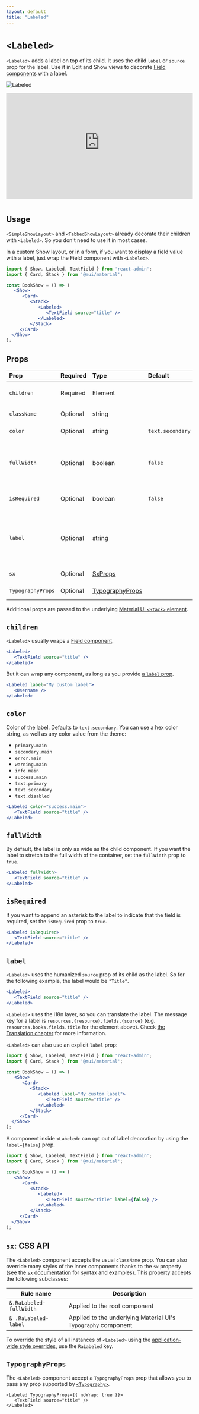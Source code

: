 ```yaml
---
layout: default
title: "Labeled"
---
```


# `<Labeled>`

`<Labeled>` adds a label on top of its child. It uses the child `label` or `source` prop for the label. Use it in Edit and Show views to decorate [Field components](./Fields.md) with a label.

![Labeled](./img/Labeled.png)

<iframe src="https://www.youtube-nocookie.com/embed/fWc7c0URQMQ" title="YouTube video player" frameborder="0" allow="accelerometer; autoplay; clipboard-write; encrypted-media; gyroscope; picture-in-picture; web-share" allowfullscreen style="aspect-ratio: 16 / 9;width:100%;margin-bottom:1em;"></iframe>

## Usage

`<SimpleShowLayout>` and `<TabbedShowLayout>` already decorate their children with `<Labeled>`. So you don't need to use it in most cases.

In a custom Show layout, or in a form, if you want to display a field value with a label, just wrap the Field component with `<Labeled>`.

```jsx
import { Show, Labeled, TextField } from 'react-admin';
import { Card, Stack } from '@mui/material';

const BookShow = () => (
   <Show>
      <Card>
         <Stack>
            <Labeled>
               <TextField source="title" />
            </Labeled>
         </Stack>
     </Card>
  </Show>
);
```

## Props

| Prop              | Required | Type             | Default   | Description |
|:----------------- |:-------- |:---------------- |:----------|:------------|
| `children`        | Required | Element          |           | The wrapped component |
| `className`       | Optional | string           |           | The class name |
| `color`           | Optional | string           | `text.secondary` | The color of the label |
| `fullWidth`       | Optional | boolean          | `false`   | Whether to stretch the label to the full width of the container |
| `isRequired`      | Optional | boolean          | `false`   | Whether to display an asterisk. |
| `label`           | Optional | string           |           | The label. If not set, the label is inferred from the child component |
| `sx`              | Optional | [SxProps](https://mui.com/system/the-sx-prop/) |           | Custom styles |
| `TypographyProps` | Optional | [TypographyProps](https://mui.com/material-ui/api/typography/) |           | Custom props |

Additional props are passed to the underlying [Material UI `<Stack>` element](https://mui.com/material-ui/react-stack/).

## `children`

`<Labeled>` usually wraps a [Field component](./Fields.md).

```jsx
<Labeled>
   <TextField source="title" />
</Labeled>
```

But it can wrap any component, as long as you provide [a `label` prop](#label).

```jsx
<Labeled label="My custom label">
   <Username />
</Labeled>
```

## `color`

Color of the label. Defaults to `text.secondary`. You can use a hex color string, as well as any color value from the theme:

- `primary.main`
- `secondary.main`
- `error.main`
- `warning.main`
- `info.main`
- `success.main`
- `text.primary`
- `text.secondary`
- `text.disabled`

```jsx
<Labeled color="success.main">
   <TextField source="title" />
</Labeled>
```

## `fullWidth`

By default, the label is only as wide as the child component. If you want the label to stretch to the full width of the container, set the `fullWidth` prop to `true`.

```jsx
<Labeled fullWidth>
   <TextField source="title" />
</Labeled>
```

## `isRequired`

If you want to append an asterisk to the label to indicate that the field is required, set the `isRequired` prop to `true`.

```jsx
<Labeled isRequired>
   <TextField source="title" />
</Labeled>
```

## `label`

`<Labeled>` uses the humanized `source` prop of its child as the label. So for the following example, the label would be `"Title"`.

```jsx
<Labeled>
   <TextField source="title" />
</Labeled>
```

`<Labeled>` uses the i18n layer, so you can translate the label. The message key for a label is `resources.{resource}.fields.{source}` (e.g. `resources.books.fields.title` for the element above). Check [the Translation chapter](./TranslationTranslating.md) for more information.

`<Labeled>` can also use an explicit `label` prop:

```jsx
import { Show, Labeled, TextField } from 'react-admin';
import { Card, Stack } from '@mui/material';

const BookShow = () => (
   <Show>
      <Card>
         <Stack>
            <Labeled label="My custom label">
               <TextField source="title" />
            </Labeled>
         </Stack>
     </Card>
  </Show>
);
```

A component inside `<Labeled>` can opt out of label decoration by using the `label={false}` prop.

```jsx
import { Show, Labeled, TextField } from 'react-admin';
import { Card, Stack } from '@mui/material';

const BookShow = () => (
   <Show>
      <Card>
         <Stack>
            <Labeled>
               <TextField source="title" label={false} />
            </Labeled>
         </Stack>
     </Card>
  </Show>
);
```

## `sx`: CSS API

The `<Labeled>` component accepts the usual `className` prop. You can also override many styles of the inner components thanks to the `sx` property (see [the `sx` documentation](./SX.md) for syntax and examples). This property accepts the following subclasses:

| Rule name                 | Description                                             |
|---------------------------|---------------------------------------------------------|
| `&.RaLabeled-fullWidth`   | Applied to the root component                           |
| `& .RaLabeled-label`      | Applied to the underlying Material UI's `Typography` component  |


To override the style of all instances of `<Labeled>` using the [application-wide style overrides](./AppTheme.md#theming-individual-components), use the `RaLabeled` key.

## `TypographyProps`

The `<Labeled>` component accept a `TypographyProps` prop that allows you to pass any prop supported by [`<Typography>`](https://mui.com/material-ui/api/typography/).

```tsx
<Labeled TypographyProps={{ noWrap: true }}>
   <TextField source="title" />
</Labeled>
```
